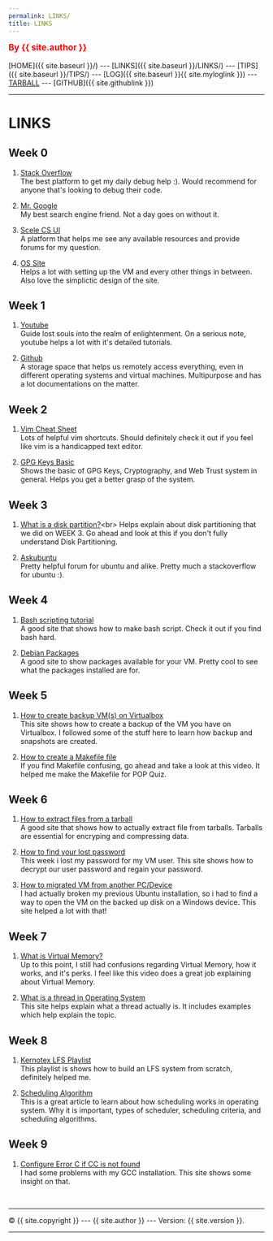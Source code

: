 ```yaml
---
permalink: LINKS/
title: LINKS
---
```


<span style="color:red; font-weight:bold; font-size:larger;">By {{ site.author }}</span>
<br><br>
[HOME]({{ site.baseurl }}/) ---
[LINKS]({{ site.baseurl }}/LINKS/) ---
[TIPS]({{ site.baseurl }}/TIPS/) ---
[LOG]({{ site.baseurl }}{{ site.myloglink }}) ---
[TARBALL](SandBox/cbkadal.tar.xz) ---
[GITHUB]({{ site.githublink }})
<br>

<hr>

# LINKS

## Week 0
1. [Stack Overflow](https://stackoverflow.com/)<br>
The best platform to get my daily debug help :). Would recommend for anyone that's looking to debug their code.

2. [Mr. Google](https://www.google.com/)<br>
My best search engine friend. Not a day goes on without it.

3. [Scele CS UI](https://scele.cs.ui.ac.id/)<br>
A platform that helps me see any available resources and provide forums for my question. 

4. [OS Site](https://osp4diss.vlsm.org/W01-01.html)<br>
Helps a lot with setting up the VM and every other things in between. Also love the simplictic design of the site.

## Week 1
1. [Youtube](https://www.youtube.com/)<br>
Guide lost souls into the realm of enlightenment. On a serious note, youtube helps a lot with it's detailed tutorials.

2. [Github](https://github.com/)<br>
A storage space that helps us remotely access everything, even in different operating systems and virtual machines. Multipurpose and has a lot documentations on the matter.

## Week 2
1. [Vim Cheat Sheet](https://monovm.com/blog/vim-cheat-sheet/)<br>
Lots of helpful vim shortcuts. Should definitely check it out if you feel like vim is a handicapped text editor.

2. [GPG Keys Basic](https://security.gatech.edu/pgpbasics)<br>
Shows the basic of GPG Keys, Cryptography, and Web Trust system in general. Helps you get a better grasp of the system.

## Week 3
1. [What is a disk partition?](https://www.techtarget.com/searchstorage/definition/partition#:~:text=A%20partition%20is%20a%20logical,were%20a%20distinct%20hard%20drive.)<br>
Helps explain about disk partitioning that we did on WEEK 3. Go ahead and look at this if you don't fully understand Disk Partitioning.

2. [Askubuntu](https://askubuntu.com/)<br>
Pretty helpful forum for ubuntu and alike. Pretty much a stackoverflow for ubuntu :).

## Week 4
1. [Bash scripting tutorial](https://linuxconfig.org/bash-scripting-tutorial)<br>
A good site that shows how to make bash script. Check it out if you find bash hard.

2. [Debian Packages](https://www.debian.org/distrib/packages)<br>
A good site to show packages available for your VM. Pretty cool to see what the packages installed are for.

## Week 5
1. [How to create backup VM(s) on Virtualbox](https://www.osradar.com/how-to-backup-vms-on-virtualbox/)<br>
This site shows how to create a backup of the VM you have on Virtualbox. I followed some of the stuff here to learn how backup and snapshots are created.

2. [How to create a Makefile file](https://www.youtube.com/watch?v=aw9wHbFTnAQ)<br>
If you find Makefile confusing, go ahead and take a look at this video. It helped me make the Makefile for POP Quiz.

## Week 6
1. [How to extract files from a tarball](https://phoenixnap.com/kb/extract-tar-gz-files-linux-command-line)<br>
A good site that shows how to actually extract file from tarballs. Tarballs are essential for encryping and compressing data.

2. [How to find your lost password](https://www.cyberciti.biz/faq/where-are-the-passwords-of-the-users-located-in-linux/)<br>
This week i lost my password for my VM user. This site shows how to decrypt our user password and regain your password.

3. [How to migrated VM from another PC/Device](https://superuser.com/questions/187598/how-to-open-existing-vms-in-virtualbox)<br>
I had actually broken my previous Ubuntu installation, so i had to find a way to open the VM on the backed up disk on a Windows device. This site helped a lot with that!

## Week 7
1. [What is Virtual Memory?](https://www.youtube.com/watch?v=5lFnKYCZT5o)<br>
Up to this point, I still had confusions regarding Virtual Memory, how it works, and it's perks. I feel like this video does a great job explaining about Virtual Memory.

2. [What is a thread in Operating System](https://www.geeksforgeeks.org/thread-in-operating-system/)<br>
This site helps explain what a thread actually is. It includes examples which help explain the topic.

## Week 8
1. [Kernotex LFS Playlist](https://www.youtube.com/playlist?list=PLyc5xVO2uDsDlbR_LTP37nG6g4vbSSxSZ)<br>
This playlist is shows how to build an LFS system from scratch, definitely helped me.

2. [Scheduling Algorithm](https://www.javatpoint.com/os-scheduling-algorithms)<br>
This is a great article to learn about how scheduling works in operating system. Why it is important, types of scheduler, scheduling criteria, and scheduling algorithms.

## Week 9
1. [Configure Error C if CC is not found](https://geekflare.com/configure-error-c-compiler-cc-is-not-found)<br>
I had some problems with my GCC installation. This site shows some insight on that.

<br>
<hr>
&copy; {{ site.copyright }} --- {{ site.author }} --- Version: {{ site.version }}.
<hr>
<br>
